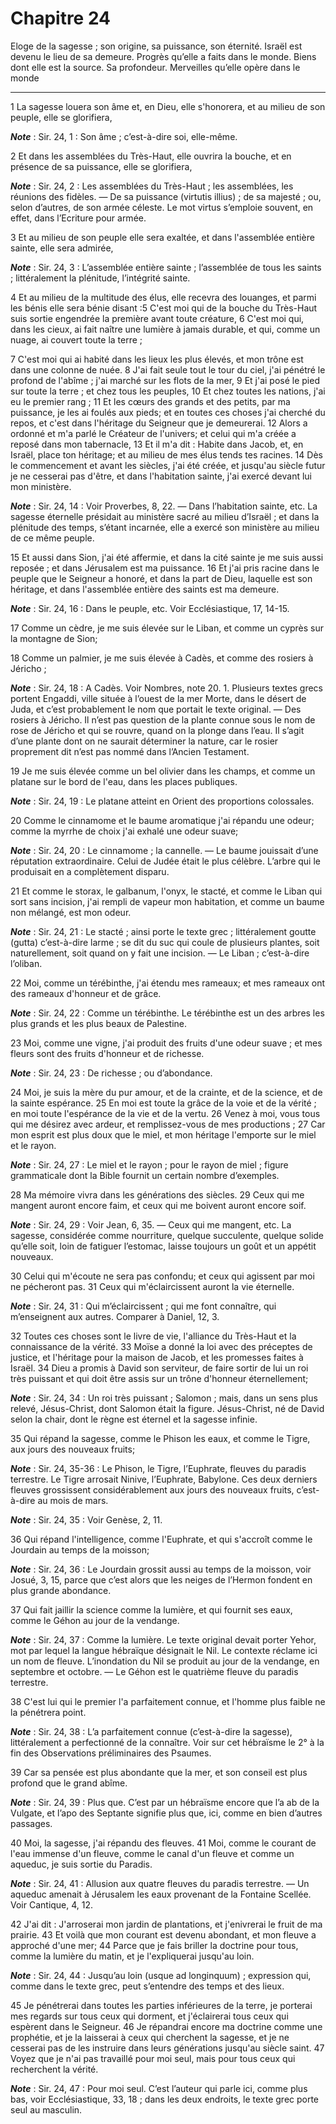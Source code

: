 # Chapitre 24

Eloge de la sagesse ; son origine, sa puissance, son éternité.
Israël est devenu le lieu de sa demeure.
Progrès qu’elle a faits dans le monde.
Biens dont elle est la source.
Sa profondeur.
Merveilles qu’elle opère dans le monde

***

1 La sagesse louera son âme et, en Dieu, elle s'honorera, et au milieu de son peuple, elle se glorifiera,

***Note*** :  Sir. 24, 1 : Son âme ; c’est-à-dire soi, elle-même.

2 Et dans les assemblées du Très-Haut, elle ouvrira la bouche, et en présence de sa puissance, elle se glorifiera,

***Note*** :  Sir. 24, 2 : Les assemblées du Très-Haut ; les assemblées, les réunions des fidèles. ― De sa puissance (virtutis illius) ; de sa majesté ; ou, selon d’autres, de son armée céleste. Le mot virtus s’emploie souvent, en effet, dans l’Ecriture pour armée.


3 Et au milieu de son peuple elle sera exaltée, et dans l'assemblée entière sainte, elle sera admirée,

***Note*** :  Sir. 24, 3 : L’assemblée entière sainte ; l’assemblée de tous les saints ; littéralement la plénitude, l’intégrité sainte.

4 Et au milieu de la multitude des élus, elle recevra des louanges, et parmi les bénis elle sera bénie disant :5 C'est moi qui de la bouche du Très-Haut suis sortie engendrée la première avant toute créature, 6 C'est moi qui, dans les cieux, ai fait naître une lumière à jamais durable, et qui, comme un nuage, ai couvert toute la terre ;


7 C'est moi qui ai habité dans les lieux les plus élevés, et mon trône est dans une colonne de nuée. 8 J'ai fait seule tout le tour du ciel, j'ai pénétré le profond de l'abîme ; j'ai marché sur les flots de la mer, 9 Et j'ai posé le pied sur toute la terre ; et chez tous les peuples, 10 Et chez toutes les nations, j'ai eu le premier rang ; 11 Et les cœurs des grands et des petits, par ma puissance, je les ai foulés aux pieds; et en toutes ces choses j'ai cherché du repos, et c'est dans l'héritage du Seigneur que je demeurerai. 12 Alors a ordonné et m'a parlé le Créateur de l'univers; et celui qui m'a créée a reposé dans mon tabernacle, 13 Et il m'a dit : Habite dans Jacob, et, en Israël, place ton héritage; et au milieu de mes élus tends tes racines. 14 Dès le commencement et avant les siècles, j'ai été créée, et jusqu'au siècle futur je ne cesserai pas d'être, et dans l'habitation sainte, j'ai exercé devant lui mon ministère.

***Note*** :  Sir. 24, 14 : Voir Proverbes, 8, 22. ― Dans l’habitation sainte, etc. La sagesse éternelle présidait au ministère sacré au milieu d’Israël ; et dans la plénitude des temps, s’étant incarnée, elle a exercé son ministère au milieu de ce même peuple.

15 Et aussi dans Sion, j'ai été affermie, et dans la cité sainte je me suis aussi reposée ; et dans Jérusalem est ma puissance. 16 Et j'ai pris racine dans le peuple que le Seigneur a honoré, et dans la part de Dieu, laquelle est son héritage, et dans l'assemblée entière des saints est ma demeure.

***Note*** :  Sir. 24, 16 : Dans le peuple, etc. Voir Ecclésiastique, 17, 14-15.

17 Comme un cèdre, je me suis élevée sur le Liban, et comme un cyprès sur la montagne de Sion;


18 Comme un palmier, je me suis élevée à Cadès, et comme des rosiers à Jéricho ;

***Note*** :  Sir. 24, 18 : A Cadès. Voir Nombres, note 20. 1. Plusieurs textes grecs portent Engaddi, ville située à l’ouest de la mer Morte, dans le désert de Juda, et c’est probablement le nom que portait le texte original. ― Des rosiers à Jéricho. Il n’est pas question de la plante connue sous le nom de rose de Jéricho et qui se rouvre, quand on la plonge dans l’eau. Il s’agit d’une plante dont on ne saurait déterminer la nature, car le rosier proprement dit n’est pas nommé dans l’Ancien Testament.

19 Je me suis élevée comme un bel olivier dans les champs, et comme un platane sur le bord de l'eau, dans les places publiques.

***Note*** :  Sir. 24, 19 : Le platane atteint en Orient des proportions colossales.

20 Comme le cinnamome et le baume aromatique j'ai répandu une odeur; comme la myrrhe de choix j'ai exhalé une odeur suave;

***Note*** :  Sir. 24, 20 : Le cinnamome ; la cannelle. ― Le baume jouissait d’une réputation extraordinaire. Celui de Judée était le plus célèbre. L’arbre qui le produisait en a complètement disparu.

21 Et comme le storax, le galbanum, l'onyx, le stacté, et comme le Liban qui sort sans incision, j'ai rempli de vapeur mon habitation, et comme un baume non mélangé, est mon odeur.

***Note*** :  Sir. 24, 21 : Le stacté ; ainsi porte le texte grec ; littéralement goutte (gutta) c’est-à-dire larme ; se dit du suc qui coule de plusieurs plantes, soit naturellement, soit quand on y fait une incision. ― Le Liban ; c’est-à-dire l’oliban.


22 Moi, comme un térébinthe, j'ai étendu mes rameaux; et mes rameaux ont des rameaux d'honneur et de grâce.

***Note*** :  Sir. 24, 22 : Comme un térébinthe. Le térébinthe est un des arbres les plus grands et les plus beaux de Palestine.

23 Moi, comme une vigne, j'ai produit des fruits d'une odeur suave ; et mes fleurs sont des fruits d'honneur et de richesse.

***Note*** :  Sir. 24, 23 : De richesse ; ou d’abondance.

24 Moi, je suis la mère du pur amour, et de la crainte, et de la science, et de la sainte espérance. 25 En moi est toute la grâce de la voie et de la vérité ; en moi toute l'espérance de la vie et de la vertu. 26 Venez à moi, vous tous qui me désirez avec ardeur, et remplissez-vous de mes productions ; 27 Car mon esprit est plus doux que le miel, et mon héritage l'emporte sur le miel et le rayon.

***Note*** :  Sir. 24, 27 : Le miel et le rayon ; pour le rayon de miel ; figure grammaticale dont la Bible fournit un certain nombre d’exemples.


28 Ma mémoire vivra dans les générations des siècles. 29 Ceux qui me mangent auront encore faim, et ceux qui me boivent auront encore soif.

***Note*** :  Sir. 24, 29 : Voir Jean, 6, 35. ― Ceux qui me mangent, etc. La sagesse, considérée comme nourriture, quelque succulente, quelque solide qu’elle soit, loin de fatiguer l’estomac, laisse toujours un goût et un appétit nouveaux.

30 Celui qui m'écoute ne sera pas confondu; et ceux qui agissent par moi ne pécheront pas. 31 Ceux qui m'éclaircissent auront la vie éternelle.

***Note*** :  Sir. 24, 31 : Qui m’éclaircissent ; qui me font connaître, qui m’enseignent aux autres. Comparer à Daniel, 12, 3.


32 Toutes ces choses sont le livre de vie, l'alliance du Très-Haut et la connaissance de la vérité. 33 Moïse a donné la loi avec des préceptes de justice, et l'héritage pour la maison de Jacob, et les promesses faites à Israël. 34 Dieu a promis à David son serviteur, de faire sortir de lui un roi très puissant et qui doit être assis sur un trône d'honneur éternellement;

***Note*** :  Sir. 24, 34 : Un roi très puissant ; Salomon ; mais, dans un sens plus relevé, Jésus-Christ, dont Salomon était la figure. Jésus-Christ, né de David selon la chair, dont le règne est éternel et la sagesse infinie.

35 Qui répand la sagesse, comme le Phison les eaux, et comme le Tigre, aux jours des nouveaux fruits;

***Note*** :  Sir. 24, 35-36 : Le Phison, le Tigre, l’Euphrate, fleuves du paradis terrestre. Le Tigre arrosait Ninive, l’Euphrate, Babylone. Ces deux derniers fleuves grossissent considérablement aux jours des nouveaux fruits, c’est-à-dire au mois de mars.

***Note*** :  Sir. 24, 35 : Voir Genèse, 2, 11.

36 Qui répand l'intelligence, comme l'Euphrate, et qui s'accroît comme le Jourdain au temps de la moisson;

***Note*** :  Sir. 24, 36 : Le Jourdain grossit aussi au temps de la moisson, voir Josué, 3, 15, parce que c’est alors que les neiges de l’Hermon fondent en plus grande abondance.

37 Qui fait jaillir la science comme la lumière, et qui fournit ses eaux, comme le Géhon au jour de la vendange.

***Note*** :  Sir. 24, 37 : Comme la lumière. Le texte original devait porter Yehor, mot par lequel la langue hébraïque désignait le Nil. Le contexte réclame ici un nom de fleuve. L’inondation du Nil se produit au jour de la vendange, en septembre et octobre. ― Le Géhon est le quatrième fleuve du paradis terrestre.

38 C'est lui qui le premier l'a parfaitement connue, et l'homme plus faible ne la pénétrera point.

***Note*** :  Sir. 24, 38 : L’a parfaitement connue (c’est-à-dire la sagesse), littéralement a perfectionné de la connaître. Voir sur cet hébraïsme le 2° à la fin des Observations préliminaires des Psaumes.

39 Car sa pensée est plus abondante que la mer, et son conseil est plus profond que le grand abîme.

***Note*** :  Sir. 24, 39 : Plus que. C’est par un hébraïsme encore que l’a ab de la Vulgate, et l’apo des Septante signifie plus que, ici, comme en bien d’autres passages.

40 Moi, la sagesse, j'ai répandu des fleuves. 41 Moi, comme le courant de l'eau immense d'un fleuve, comme le canal d'un fleuve et comme un aqueduc, je suis sortie du Paradis.

***Note*** :  Sir. 24, 41 : Allusion aux quatre fleuves du paradis terrestre. ― Un aqueduc amenait à Jérusalem les eaux provenant de la Fontaine Scellée. Voir Cantique, 4, 12.

42 J'ai dit : J'arroserai mon jardin de plantations, et j'enivrerai le fruit de ma prairie. 43 Et voilà que mon courant est devenu abondant, et mon fleuve a approché d'une mer; 44 Parce que je fais briller la doctrine pour tous, comme la lumière du matin, et je l'expliquerai jusqu'au loin.

***Note*** :  Sir. 24, 44 : Jusqu’au loin (usque ad longinquum) ; expression qui, comme dans le texte grec, peut s’entendre des temps et des lieux.

45 Je pénétrerai dans toutes les parties inférieures de la terre, je porterai mes regards sur tous ceux qui dorment, et j'éclairerai tous ceux qui espèrent dans le Seigneur. 46 Je répandrai encore ma doctrine comme une prophétie, et je la laisserai à ceux qui cherchent la sagesse, et je ne cesserai pas de les instruire dans leurs générations jusqu'au siècle saint. 47 Voyez que je n'ai pas travaillé pour moi seul, mais pour tous ceux qui recherchent la vérité.

***Note*** :  Sir. 24, 47 : Pour moi seul. C’est l’auteur qui parle ici, comme plus bas, voir Ecclésiastique, 33, 18 ; dans les deux endroits, le texte grec porte seul au masculin.

